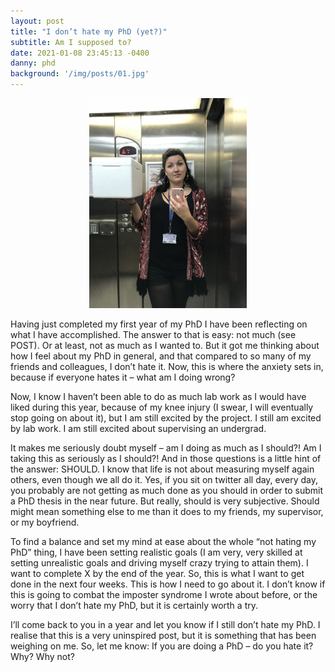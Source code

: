 ```yaml
---
layout: post
title: "I don’t hate my PhD (yet?)"
subtitle: Am I supposed to?
date: 2021-01-08 23:45:13 -0400
danny: phd
background: '/img/posts/01.jpg'
---
```


<p align="center">
  <img width="50%" height="50%" src="/assets/img/danny-holding-box.jpg">
</p>

Having just completed my first year of my PhD I have been reflecting on what I have accomplished. The answer to that is easy: not much (see POST). Or at least, not as much as I wanted to. But it got me thinking about how I feel about my PhD in general, and that compared to so many of my friends and colleagues, I don’t hate it. Now, this is where the anxiety sets in, because if everyone hates it – what am I doing wrong?

Now, I know I haven’t been able to do as much lab work as I would have liked during this year, because of my knee injury (I swear, I will eventually stop going on about it), but I am still excited by the project. I still am excited by lab work. I am still excited about supervising an undergrad.


It makes me seriously doubt myself – am I doing as much as I should?! Am I taking this as seriously as I should?! And in those questions is a little hint of the answer: SHOULD. I know that life is not about measuring myself again others, even though we all do it. Yes, if you sit on twitter all day, every day, you probably are not getting as much done as you should in order to submit a PhD thesis in the near future. But really, should is very subjective. Should might mean something else to me than it does to my friends, my supervisor, or my boyfriend.

To find a balance and set my mind at ease about the whole “not hating my PhD” thing, I have been setting realistic goals (I am very, very skilled at setting unrealistic goals and driving myself crazy trying to attain them). I want to complete X by the end of the year. So, this is what I want to get done in the next four weeks. This is how I need to go about it.
I don’t know if this is going to combat the imposter syndrome I wrote about before, or the worry that I don’t hate my PhD, but it is certainly worth a try.


I’ll come back to you in a year and let you know if I still don’t hate my PhD. I realise that this is a very uninspired post, but it is something that has been weighing on me. So, let me know: If you are doing a PhD – do you hate it? Why? Why not?
